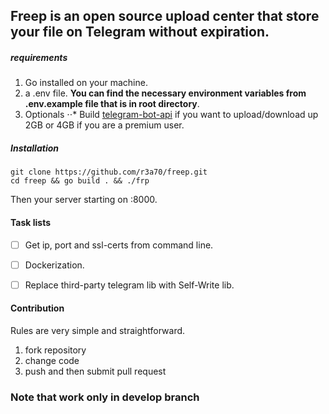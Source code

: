 ## **Freep** is an open source upload center that store your file on **Telegram** without expiration.

##### requirements
1. Go installed on your machine.
2. a .env file. **You can find the necessary environment variables from .env.example file that is in root directory**.
3. Optionals
⋅⋅* Build [telegram-bot-api](https://tdlib.github.io/telegram-bot-api/build.html) if you want to upload/download up 2GB or 4GB if you are a premium user.

##### Installation

```
git clone https://github.com/r3a70/freep.git
cd freep && go build . && ./frp
```
Then your server starting on :8000.

#### Task lists
- [ ] Get ip, port and ssl-certs from command line.
- [ ] Dockerization.
- [ ] Replace third-party telegram lib with Self-Write lib.


#### Contribution
Rules are very simple and straightforward.
1. fork repository 
2. change code
3. push and then submit pull request

### Note that work only in develop branch
